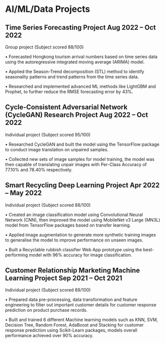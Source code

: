 # AI/ML/Data Projects

## Time Series Forecasting Project Aug 2022 – Oct 2022
Group project
(Subject scored 88/100)

• Forecasted Hongkong tourism arrival numbers based on time series data using the autoregressive integrated
moving average (ARIMA) model.

• Applied the Season-Trend decomposition (STL) method to identify seasonality patterns and trend patterns
from the time series data.

• Researched and implemented advanced ML methods like LightGBM and Prophet, to further reduce the
RMSE forecasting error by 43%.

## Cycle-Consistent Adversarial Network (CycleGAN) Research Project Aug 2022 – Oct 2022
Individual project
(Subject scored 95/100)

• Researched CycleGAN and built the model using the TensorFlow package to conduct image translation on
unpaired samples.

• Collected new sets of image samples for model training, the model was then capable of translating unpair
images with Per-Class Accuracy of 77.10% and 78.40% respectively.

## Smart Recycling Deep Learning Project Apr 2022 – May 2022
Individual project
(Subject scored 88/100)

• Created an image classification model using Convolutional Neural Network (CNN), then improved the model
using MobileNet v3 Large (MN3L) model from TensorFlow packages based on transfer learning.

• Applied image augmentation to generate more synthetic training images to generalise the model to improve
performance on unseen images.

• Built a Recyclable rubbish classifier Web App prototype using the best-performing model with 96% accuracy
for image classification.

## Customer Relationship Marketing Machine Learning Project Sep 2021 – Oct 2021
Individual project
(Subject scored 89/100)

• Prepared data pre-processing, data transformation and feature engineering to filter out important customer
details for customer response prediction on product purchase records.

• Built and trained 6 different Machine learning models such as KNN, SVM, Decision Tree, Random Forest,
AdaBoost and Stacking for customer response prediction using Scikit-Learn packages, models overall
performance achieved over 90% accuracy.
